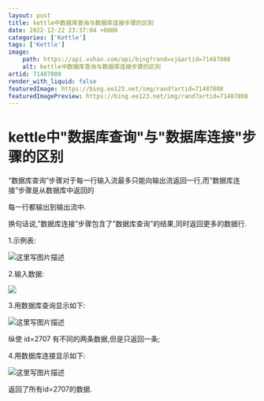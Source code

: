 ```yaml
---
layout: post
title: kettle中数据库查询与数据库连接步骤的区别
date: 2022-12-22 23:37:04 +0800
categories: ['Kettle']
tags: ['Kettle']
image:
    path: https://api.vvhan.com/api/bing?rand=sj&artid=71487808
    alt: kettle中数据库查询与数据库连接步骤的区别
artid: 71487808
render_with_liquid: false
featuredImage: https://bing.ee123.net/img/rand?artid=71487808
featuredImagePreview: https://bing.ee123.net/img/rand?artid=71487808
---
```


# kettle中"数据库查询"与"数据库连接"步骤的区别

“数据库查询”步骤对于每一行输入流最多只能向输出流返回一行,而”数据库连接”步骤是从数据库中返回的
  
每一行都输出到输出流中.
  
换句话说,”数据库连接”步骤包含了”数据库查询”的结果,同时返回更多的数据行.

1.示例表:
  
![这里写图片描述](https://img-blog.csdn.net/20170509185423255?watermark/2/text/aHR0cDovL2Jsb2cuY3Nkbi5uZXQvcWtsd2RkNg==/font/5a6L5L2T/fontsize/400/fill/I0JBQkFCMA==/dissolve/70/gravity/SouthEast)

2.输入数据:
  
![](https://img-blog.csdn.net/20170509190115453?watermark/2/text/aHR0cDovL2Jsb2cuY3Nkbi5uZXQvcWtsd2RkNg==/font/5a6L5L2T/fontsize/400/fill/I0JBQkFCMA==/dissolve/70/gravity/SouthEast)

3.用数据库查询显示如下:
  
![这里写图片描述](https://img-blog.csdn.net/20170509185737414?watermark/2/text/aHR0cDovL2Jsb2cuY3Nkbi5uZXQvcWtsd2RkNg==/font/5a6L5L2T/fontsize/400/fill/I0JBQkFCMA==/dissolve/70/gravity/SouthEast)

纵使 id=2707 有不同的两条数据,但是只返回一条;

4.用数据库连接显示如下:
  
![这里写图片描述](https://img-blog.csdn.net/20170509190644542?watermark/2/text/aHR0cDovL2Jsb2cuY3Nkbi5uZXQvcWtsd2RkNg==/font/5a6L5L2T/fontsize/400/fill/I0JBQkFCMA==/dissolve/70/gravity/SouthEast)

返回了所有id=2707的数据.